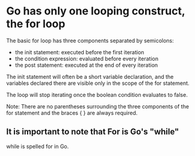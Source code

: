 # Go has only one looping construct, the for loop

The basic for loop has three components separated by semicolons:

- the init statement: executed before the first iteration
- the condition expression: evaluated before every iteration
- the post statement: executed at the end of every iteration

The init statement will often be a short variable declaration, and the variables declared there are visible only in the scope of the for statement.

The loop will stop iterating once the boolean condition evaluates to false.

Note: There are no parentheses surrounding the three components of the for statement and the braces { } are always required.

## It is important to note that For is Go's "while"
while is spelled for in Go.